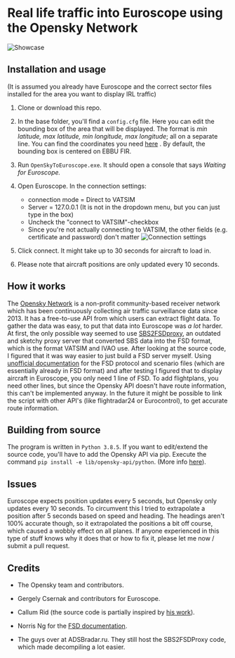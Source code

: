 # Real life traffic into Euroscope using the Opensky Network
![Showcase](https://github.com/aap007freak/OpenSkyToEuroscope/blob/master/img/showcase.PNG)
## Installation and usage
(It is assumed you already have Euroscope and the correct sector files installed for the area you want to display IRL traffic)
1. Clone or download this repo.
2. In the base folder, you'll find a `config.cfg` file. Here you can edit the bounding box of the area that will be displayed. The format is *min latitude, max latitude, min longitude, max longitude*; all on a separate line. You can find the coordinates you need [here](https://www.openstreetmap.org/export) . By default, the bounding box is centered on EBBU FIR.
3. Run  `OpenSkyToEuroscope.exe`. It should open a console that says *Waiting for Euroscope.*
4. Open Euroscope. In the connection settings:
    *   connection mode = Direct to VATSIM
    *   Server = 127.0.0.1 (It is not in the dropdown menu, but you can just type in the box)
    *   Uncheck the "connect to VATSIM"-checkbox
    *   Since you're not actually connecting to VATSIM, the other fields (e.g. certificate and password)  don't matter
    ![Connection settings](https://github.com/aap007freak/OpenSkyToEuroscope/blob/master/img/connectionsettings.PNG)

5. Click connect. It might take up to 30 seconds for aircraft to load in.
6. Please note that aircraft positions are only updated every 10 seconds.

## How it works
The [Opensky Network](https://opensky-network.org/) is a non-profit community-based receiver network which has been continuously collecting air traffic surveillance data since 2013. It has a free-to-use API from which users can extract flight data.
To gather the data was easy, to put that data into Euroscope was *a lot* harder. At first, the only possible way seemed to use [SBS2FSDproxy](https://adsbradar.ru/sbstofsdproxy-adsb), an outdated and sketchy proxy server that converted SBS data into the FSD format, which is the format VATSIM and IVAO use. After looking at the source code, I figured that it was way easier to just build a FSD server myself.
Using [unofficial documentation](https://studentweb.uvic.ca/~norrisng/fsd-doc/intro/overview/) for the FSD protocol and scenario files (which are essentially already in FSD format) and after testing I figured that to display aircraft in Euroscope, you only need 1 line of FSD.
To add flightplans, you need other lines, but since the Opensky API doesn't have route information, this can't be implemented anyway. In the future it might be possible to link the script with other API's (like flightradar24 or Eurocontrol), to get accurate route information.

## Building from source
The program is written in `Python 3.8.5`.
If you want to edit/extend the source code, you'll have to add the Opensky API via pip. Execute the command `pip install -e lib/opensky-api/python`. (More info [here](https://github.com/openskynetwork/opensky-api)).

## Issues
Euroscope expects position updates every 5 seconds, but Opensky only updates every 10 seconds. To circumvent this I tried to extrapolate a position after 5 seconds based on speed and heading. The headings aren't 100% accurate though, so it extrapolated the positions a bit off course, which caused a wobbly effect on all planes. If anyone experienced in this type of stuff knows why it does that or how to fix it, please let me now / submit a pull request.

## Credits
 * The Opensky team and contributors.
 * Gergely Csernak and contributors for Euroscope.
 * Callum Rid (the source code is partially inspired by [his work](https://github.com/CallumRidd/SBS2FSDproxy/blob/master/SBS2FSDproxy/SBS2FSD.py)).
 * Norris Ng for the [FSD documentation](https://github.com/norrisng/fsd-doc).

 * The guys over at ADSBradar.ru. They still host the SBS2FSDProxy code, which made decompiling a lot easier.
